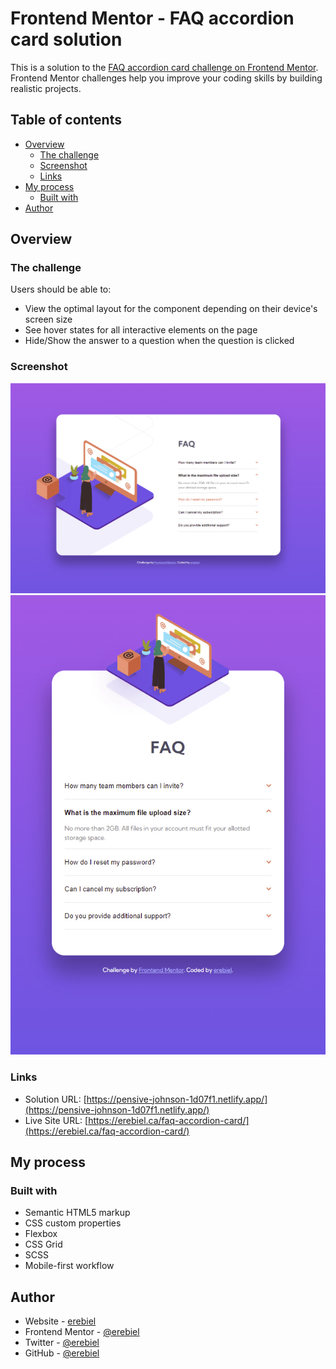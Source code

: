 # Frontend Mentor - FAQ accordion card solution

This is a solution to the [FAQ accordion card challenge on Frontend Mentor](https://www.frontendmentor.io/challenges/faq-accordion-card-XlyjD0Oam). Frontend Mentor challenges help you improve your coding skills by building realistic projects. 

## Table of contents

- [Overview](#overview)
  - [The challenge](#the-challenge)
  - [Screenshot](#screenshot)
  - [Links](#links)
- [My process](#my-process)
  - [Built with](#built-with)
- [Author](#author)


## Overview

### The challenge

Users should be able to:

- View the optimal layout for the component depending on their device's screen size
- See hover states for all interactive elements on the page
- Hide/Show the answer to a question when the question is clicked

### Screenshot

![](./printscreen-desktop.jpg)
![](./printscreen-mobile.jpg)


### Links

- Solution URL: [https://pensive-johnson-1d07f1.netlify.app/](https://pensive-johnson-1d07f1.netlify.app/)
- Live Site URL: [https://erebiel.ca/faq-accordion-card/](https://erebiel.ca/faq-accordion-card/)

## My process

### Built with

- Semantic HTML5 markup
- CSS custom properties
- Flexbox
- CSS Grid
- SCSS
- Mobile-first workflow


## Author

- Website - [erebiel](http://www.erebiel.ca)
- Frontend Mentor - [@erebiel](https://www.frontendmentor.io/profile/erebiel)
- Twitter - [@erebiel](https://twitter.com/erebiel)
- GitHub - [@erebiel](https://github.com/erebiel)